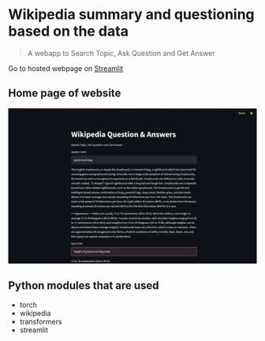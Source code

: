 # Wikipedia summary and questioning based on the data 

> A webapp to Search Topic, Ask Question and Get Answer

Go to hosted webpage on [Streamlit](https://share.streamlit.io/vilasrhegde/wiki_qna/aapp.py)

## Home page of website
![image](wikipedia.png)

## Python modules that are used
- torch
- wikipedia
- transformers
- streamlit
